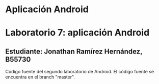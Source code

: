 # Aplicación Android
<h1> Laboratorio 7: aplicación Android </h1>
<h2> Estudiante: Jonathan Ramírez Hernández, B55730 </h2>

<p> Código fuente del segundo laboratorio de Android. El código fuente se encuentra en el branch "master". </p>
